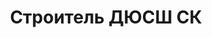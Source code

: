---
title: Строитель ДЮСШ СК
address: '69035, г. Запорожье, ул. Волгоградская, 30'
phone: []
url: ''
about: ''
searchTitle: 'Строитель, 69035, г. Запорожье, ул. Волгоградская, 30'
tags:
  - Детско-юношеские спортивные школы
geometry:
  location:
    lat: 47.84621459999999
    lng: 35.1387953
  viewport:
    northeast:
      lat: 47.84750638029149
      lng: 35.1400185302915
    southwest:
      lat: 47.84480841970849
      lng: 35.1373205697085
place_id: ChIJoxIp8Dpn3EARq3ECpLahNiI

---